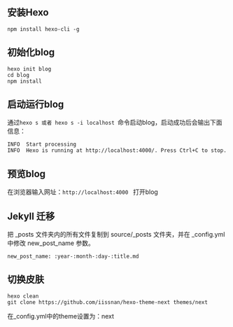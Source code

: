 ## 安装Hexo

`npm install hexo-cli -g`

## 初始化blog


```
hexo init blog
cd blog
npm install
```

## 启动运行blog

通过`hexo s 或者 hexo s -i localhost
`命令启动blog，启动成功后会输出下面信息：

```
INFO  Start processing
INFO  Hexo is running at http://localhost:4000/. Press Ctrl+C to stop.
```

## 预览blog

在浏览器输入网址：`http://localhost:4000 ` 打开blog

## Jekyll 迁移

把 _posts 文件夹内的所有文件复制到 source/_posts 文件夹，并在 _config.yml 中修改 new_post_name 参数。

`new_post_name: :year-:month-:day-:title.md`

## 切换皮肤


```
hexo clean
git clone https://github.com/iissnan/hexo-theme-next themes/next
```

在_config.yml中的theme设置为：next


 

